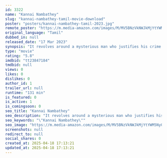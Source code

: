 ```yaml
---
id: 3322
name: "Kannai Nambathey"
slug: "kannai-nambathey-tamil-movie-download"
poster: "posters/kannai-nambathey-tamil-2023.jpg"
remote_poster: "https://m.media-amazon.com/images/M/MV5BNzVkNWJkMjYtYWM5Ny00OTUwLWJlN2ItYzAyODQzMzBhNDZjXkEyXkFqcGc@._V1_SX300.jpg"
original_language: "Tamil"
dubbed_in: null
released_date: "17 Mar 2023"
synopsis: "It revolves around a mysterious man who justifies his crime. According to him, people commit crimes for two reasons; to hide wrongdoing or to ensure a flawless future."
type: "movie"
rating: "5.8"
imdbid: "tt23847184"
tmdbid: null
views: 0
likes: 0
dislikes: 0
author_id: 1
trailer_url: null
runtime: "131 min"
is_featured: 0
is_active: 1
is_comingsoon: 0
seo_title: "Kannai Nambathey"
seo_description: "It revolves around a mysterious man who justifies his crime. According to him, people commit crimes for two reasons; to hide wrongdoing or to ensure a flawless future."
seo_keywords: "\"Kannai Nambathey\""
seo_image: "https://m.media-amazon.com/images/M/MV5BNzVkNWJkMjYtYWM5Ny00OTUwLWJlN2ItYzAyODQzMzBhNDZjXkEyXkFqcGc@._V1_SX300.jpg"
screenshots: null
redirect_to: null
social_shares: 0
created_at: 2025-04-18 17:13:21
updated_at: 2025-04-18 17:13:21
---
```


